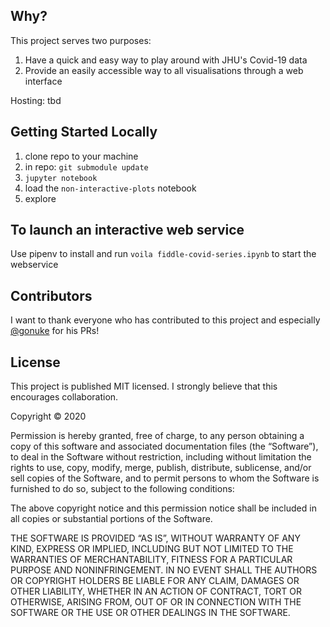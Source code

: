 Why?
-----

This project serves two purposes:
1. Have a quick and easy way to play around with JHU's Covid-19 data
2. Provide an easily accessible way to all visualisations through a web interface 

Hosting: tbd

Getting Started Locally
------------------------

1. clone repo to your machine
2. in repo: `git submodule update`
3. `jupyter notebook`
4. load the `non-interactive-plots` notebook
5. explore

To launch an interactive web service
-------------------------------------

Use pipenv to install and run `voila fiddle-covid-series.ipynb` to start the webservice

Contributors
-------------

I want to thank everyone who has contributed to this project and especially [@gonuke](https://github.com/gonuke) for his PRs!

License
--------

This project is published MIT licensed. I strongly believe that this encourages collaboration.  

Copyright © 2020

Permission is hereby granted, free of charge, to any person obtaining a copy of this software and
associated documentation files (the “Software”), to deal in the Software without restriction,
including without limitation the rights to use, copy, modify, merge, publish, distribute,
sublicense, and/or sell copies of the Software, and to permit persons to whom the Software
is furnished to do so, subject to the following conditions:  

The above copyright notice and this permission notice shall be included in all copies
or substantial portions of the Software.  

THE SOFTWARE IS PROVIDED “AS IS”, WITHOUT WARRANTY OF ANY KIND, EXPRESS OR IMPLIED, INCLUDING
BUT NOT LIMITED TO THE WARRANTIES OF MERCHANTABILITY, FITNESS FOR A PARTICULAR PURPOSE AND
NONINFRINGEMENT. IN NO EVENT SHALL THE AUTHORS OR COPYRIGHT HOLDERS BE LIABLE FOR ANY CLAIM,
DAMAGES OR OTHER LIABILITY, WHETHER IN AN ACTION OF CONTRACT, TORT OR OTHERWISE, ARISING FROM,
OUT OF OR IN CONNECTION WITH THE SOFTWARE OR THE USE OR OTHER DEALINGS IN THE SOFTWARE.
